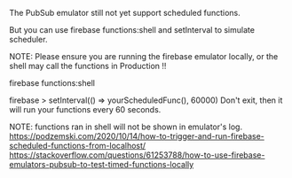 The PubSub emulator still not yet support scheduled functions.

But you can use firebase functions:shell and setInterval to simulate scheduler.

NOTE: Please ensure you are running the firebase emulator locally, or the shell may call the functions in Production !!

firebase functions:shell

firebase > setInterval(() => yourScheduledFunc(), 60000)
Don't exit, then it will run your functions every 60 seconds.

NOTE: functions ran in shell will not be shown in emulator's log.
https://podzemski.com/2020/10/14/how-to-trigger-and-run-firebase-scheduled-functions-from-localhost/
https://stackoverflow.com/questions/61253788/how-to-use-firebase-emulators-pubsub-to-test-timed-functions-locally